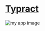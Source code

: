 # [Typract](https://typract-efcc6.web.app/)

![my app image](https://drive.google.com/file/d/1_nouWX04Xymz0c_ZbCfegFIztSSbV7fb/view?usp=share_link)



